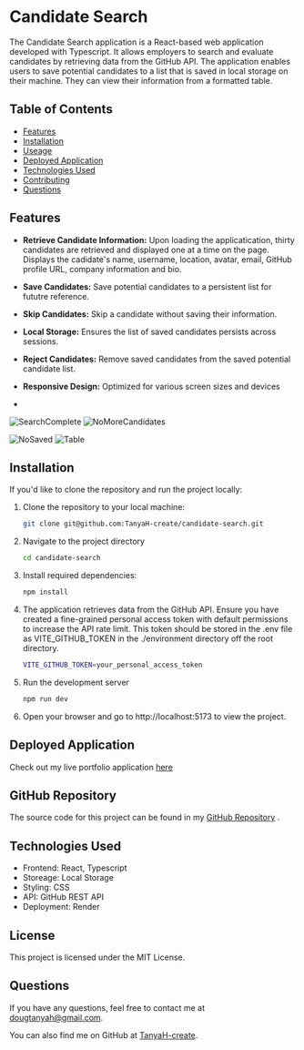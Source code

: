 # Candidate Search

The Candidate Search application is a React-based web application developed with Typescript. It allows employers to search and evaluate candidates by retrieving data from the GitHub API. The application enables users to save potential candidates to a list that is saved in local storage on their machine. They can view their information from a formatted table.

## Table of Contents
- [Features](#features)
- [Installation](#installation)
- [Useage](#useage)
- [Deployed Application](#deployed-application) 
- [Technologies Used](#technology-used)
- [Contributing](#contributing)
- [Questions](#questions)


## Features
- **Retrieve Candidate Information:** Upon loading the applicatication, thirty candidates are retrieved and displayed one at a time on  the page. Displays the cadidate's name, username, location, avatar, email, GitHub profile URL, company information and bio.
- **Save Candidates:** Save potential candidates to a persistent list for fututre reference.
- **Skip Candidates:** Skip a candidate without saving their information.
- **Local Storage:** Ensures the  list of saved candidates persists across sessions.
- **Reject Candidates:** Remove saved candidates from the saved potential candidate list.
- **Responsive Design:** Optimized for various screen sizes and devices

- 
![SearchComplete](https://github.com/user-attachments/assets/4434c3a6-52dd-4e7e-9f18-397238f35cfc)  ![NoMoreCandidates](https://github.com/user-attachments/assets/ea7d2039-baf1-4f05-b888-8aa891edd35b)

![NoSaved](https://github.com/user-attachments/assets/c96be268-9364-46dd-ba31-48c53e372775)  ![Table](https://github.com/user-attachments/assets/ea9f3e98-ca9a-479b-b9d7-14e66827a8ca)


## Installation
If you'd like to clone the repository and run the project locally:

1. Clone the repository to your local machine:
   ```bash
   git clone git@github.com:TanyaH-create/candidate-search.git
2. Navigate to the project directory 
   ```bash
   cd candidate-search

3. Install required dependencies:
   ```bash
   npm install

4. The application retrieves data from the GitHub API. Ensure you have created a fine-grained personal access token with default permissions to increase the API rate limit. This token should be stored in the .env file as VITE_GITHUB_TOKEN in the ./environment directory off the root directory.
   ~~~bash
   VITE_GITHUB_TOKEN=your_personal_access_token

5. Run the development server
   ~~~bash
   npm run dev
   ~~~
6. Open your browser and go to http://localhost:5173 to view the project.

 

## Deployed Application
Check out my live portfolio application [here](https://candidate-search-challenge-tlh.onrender.com)

## GitHub Repository
The source code for this project can be found in my [GitHub Repository](https://github.com/TanyaH-create/candidate-search) .

## Technologies Used
- Frontend: React, Typescript
- Storeage: Local Storage
- Styling: CSS
- API: GitHub REST API
- Deployment: Render
  
## License
This project is licensed under the MIT License.


## Questions

 If you have any questions, feel free to contact me at dougtanyah@gmail.com.

 You can also find me on GitHub at [TanyaH-create](https://github.com/TanyaH-create).
